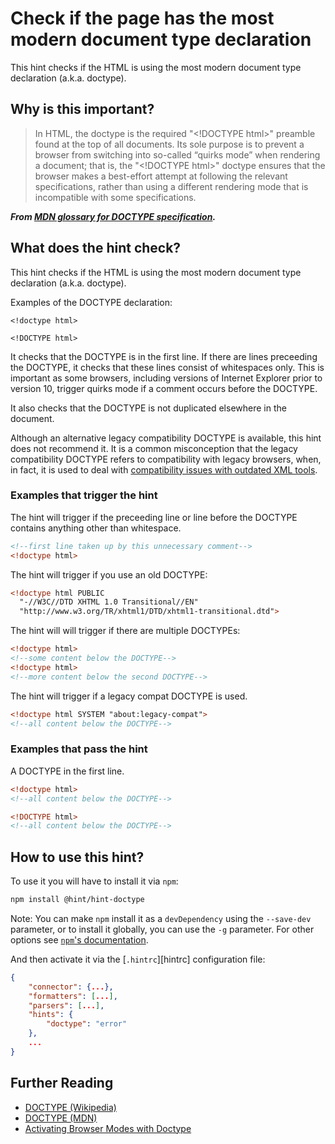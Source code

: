 # Check if the page has the most modern document type declaration

This hint checks if the HTML is using the most modern
document type declaration (a.k.a. doctype).

## Why is this important?

> In HTML, the doctype is the required "\<!DOCTYPE html>" preamble
found at the top of all documents. Its sole purpose is to prevent
a browser from switching into so-called “quirks mode” when rendering
a document; that is, the "\<!DOCTYPE html>" doctype ensures that the
browser makes a best-effort attempt at following the relevant specifications,
rather than using a different rendering mode that is incompatible
with some specifications.

***From [MDN glossary for DOCTYPE specification][docmdn].***

## What does the hint check?

This hint checks if the HTML is using the most modern
document type declaration (a.k.a. doctype).

Examples of the DOCTYPE declaration:

`<!doctype html>`

`<!DOCTYPE html>`

It checks that the DOCTYPE is in the first line. If there
are lines preceeding the DOCTYPE, it checks that these lines
consist of whitespaces only. This is important as some browsers,
including versions of Internet Explorer prior to version 10,
trigger quirks mode if a comment occurs before the DOCTYPE.

It also checks that the DOCTYPE is not duplicated elsewhere in the document.

Although an alternative legacy compatibility DOCTYPE is available,
this hint does not recommend it. It is a common misconception that
the legacy compatibility DOCTYPE refers to compatibility with
legacy browsers, when, in fact, it is used to deal with [compatibility issues with
outdated XML tools](http://bugzilla.bluegriffon.org/show_bug.cgi?id=634#c0).

### Examples that **trigger** the hint

The hint will trigger if the preceeding line or line before the DOCTYPE
contains anything other than whitespace. 

```html
<!--first line taken up by this unnecessary comment-->
<!doctype html>
```

The hint will trigger if you use an old DOCTYPE:

```html
<!doctype html PUBLIC
  "-//W3C//DTD XHTML 1.0 Transitional//EN"
  "http://www.w3.org/TR/xhtml1/DTD/xhtml1-transitional.dtd">
```

The hint will will trigger if there are multiple DOCTYPEs:

```html
<!doctype html>
<!--some content below the DOCTYPE-->
<!doctype html>
<!--more content below the second DOCTYPE-->
```

The hint will trigger if a legacy compat DOCTYPE is used.

```html
<!doctype html SYSTEM "about:legacy-compat">
<!--all content below the DOCTYPE-->
```

### Examples that **pass** the hint

A DOCTYPE in the first line.

```html
<!doctype html>
<!--all content below the DOCTYPE-->
```

```html
<!DOCTYPE html>
<!--all content below the DOCTYPE-->
```

## How to use this hint?

To use it you will have to install it via `npm`:

```bash
npm install @hint/hint-doctype
```

Note: You can make `npm` install it as a `devDependency` using the `--save-dev`
parameter, or to install it globally, you can use the `-g` parameter. For
other options see
[`npm`'s documentation](https://docs.npmjs.com/cli/install).

And then activate it via the [`.hintrc`][hintrc]
configuration file:

```json
{
    "connector": {...},
    "formatters": [...],
    "parsers": [...],
    "hints": {
        "doctype": "error"
    },
    ...
}
```

## Further Reading

* [DOCTYPE (Wikipedia)][docwiki]
* [DOCTYPE (MDN)][docmdn]
* [Activating Browser Modes with Doctype][hsivonen]

<!-- Link labels: -->

[docwiki]: https://en.wikipedia.org/wiki/Document_type_declaration
[docmdn]: https://developer.mozilla.org/en-US/docs/Glossary/DOCTYPE
[hsivonen]: https://hsivonen.fi/doctype/
